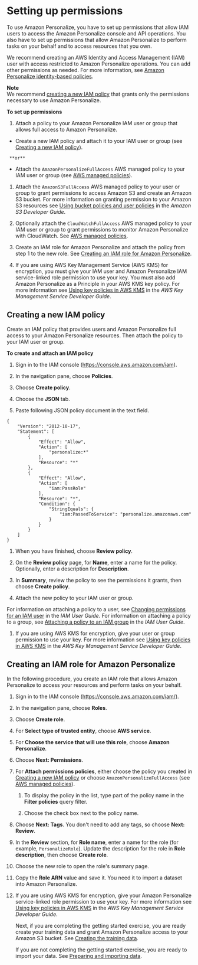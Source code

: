 # Setting up permissions<a name="aws-personalize-set-up-permissions"></a>

 To use Amazon Personalize, you have to set up permissions that allow IAM users to access the Amazon Personalize console and API operations\. You also have to set up permissions that allow Amazon Personalize to perform tasks on your behalf and to access resources that you own\. 

We recommend creating an AWS Identity and Access Management \(IAM\) user with access restricted to Amazon Personalize operations\. You can add other permissions as needed\. For more information, see [Amazon Personalize identity\-based policies](security_iam_service-with-iam.md#security_iam_service-with-iam-id-based-policies)\. 

**Note**  
 We recommend [creating a new IAM policy](#set-up-required-permissions) that grants only the permissions necessary to use Amazon Personalize\. 

**To set up permissions**

1.  Attach a policy to your Amazon Personalize IAM user or group that allows full access to Amazon Personalize\. 
   +  Create a new IAM policy and attach it to your IAM user or group \(see [Creating a new IAM policy](#set-up-required-permissions)\)\. 

     **or**
   + Attach the `AmazonPersonalizeFullAccess` AWS managed policy to your IAM user or group \(see [AWS managed policies](security_iam_id-based-policy-examples.md#using-managed-policies)\)\.

1.  Attach the `AmazonS3FullAccess` AWS managed policy to your user or group to grant permissions to access Amazon S3 and create an Amazon S3 bucket\. For more information on granting permission to your Amazon S3 resources see [Using bucket policies and user policies](https://docs.aws.amazon.com/AmazonS3/latest/dev/using-iam-policies.html) in the *Amazon S3 Developer Guide*\.

1.  Optionally attach the `CloudWatchFullAccess` AWS managed policy to your IAM user or group to grant permissions to monitor Amazon Personalize with CloudWatch\. See [AWS managed policies](security_iam_id-based-policy-examples.md#using-managed-policies)\. 

1.  Create an IAM role for Amazon Personalize and attach the policy from step 1 to the new role\. See [Creating an IAM role for Amazon Personalize](#set-up-create-role-with-permissions)\. 

1. If you are using AWS Key Management Service \(AWS KMS\) for encryption, you must give your IAM user and Amazon Personalize IAM service\-linked role permission to use your key\. You must also add Amazon Personalize as a Principle in your AWS KMS key policy\. For more information see [Using key policies in AWS KMS](https://docs.aws.amazon.com/kms/latest/developerguide/key-policies.html) in the *AWS Key Management Service Developer Guide*\.

## Creating a new IAM policy<a name="set-up-required-permissions"></a>

Create an IAM policy that provides users and Amazon Personalize full access to your Amazon Personalize resources\. Then attach the policy to your IAM user or group\. 

**To create and attach an IAM policy**

1. Sign in to the IAM console \([https://console\.aws\.amazon\.com/iam](https://console.aws.amazon.com/iam)\)\. 

1. In the navigation pane, choose **Policies**\. 

1. Choose **Create policy**\. 

1. Choose the **JSON** tab\. 

1.  Paste following JSON policy document in the text field\.

   ```
   {
       "Version": "2012-10-17",
       "Statement": [
           {
               "Effect": "Allow",
               "Action": [
                   "personalize:*"
               ],
               "Resource": "*"
           },
           {
               "Effect": "Allow",
               "Action": [
                   "iam:PassRole"
               ],
               "Resource": "*",
               "Condition": {
                   "StringEquals": {
                       "iam:PassedToService": "personalize.amazonaws.com"
                   }
               }
           }
       ]
   }
   ```

1. When you have finished, choose **Review policy**\. 

1. On the **Review policy** page, for **Name**, enter a name for the policy\. Optionally, enter a description for **Description**\. 

1. In **Summary**, review the policy to see the permissions it grants, then choose **Create policy**\.

1.  Attach the new policy to your IAM user or group\. 

   For information on attaching a policy to a user, see [Changing permissions for an IAM user](https://docs.aws.amazon.com/IAM/latest/UserGuide/id_users_change-permissions.html) in the *IAM User Guide*\. For information on attaching a policy to a group, see [Attaching a policy to an IAM group](https://docs.aws.amazon.com/IAM/latest/UserGuide/id_groups_manage_attach-policy.html) in the *IAM User Guide*\. 

1. If you are using AWS KMS for encryption, give your user or group permission to use your key\. For more information see [Using key policies in AWS KMS](https://docs.aws.amazon.com/kms/latest/developerguide/key-policies.html) in the *AWS Key Management Service Developer Guide*\. 

## Creating an IAM role for Amazon Personalize<a name="set-up-create-role-with-permissions"></a>

In the following procedure, you create an IAM role that allows Amazon Personalize to access your resources and perform tasks on your behalf\.

1. Sign in to the IAM console \([https://console\.aws\.amazon\.com/iam/](https://console.aws.amazon.com/iam/)\)\.

1. In the navigation pane, choose **Roles**\.

1. Choose **Create role**\.

1. For **Select type of trusted entity**, choose **AWS service**\.

1. For **Choose the service that will use this role**, choose **Amazon Personalize**\. 

1. Choose **Next: Permissions**\.

1. For **Attach permissions policies**, either choose the policy you created in [Creating a new IAM policy](#set-up-required-permissions) or choose `AmazonPersonalizeFullAccess` \(see [AWS managed policies](security_iam_id-based-policy-examples.md#using-managed-policies)\)\.

   1. To display the policy in the list, type part of the policy name in the **Filter policies** query filter\.

   1. Choose the check box next to the policy name\.

1. Choose **Next: Tags**\. You don't need to add any tags, so choose **Next: Review**\.

1. In the **Review** section, for **Role name**, enter a name for the role \(for example, `PersonalizeRole`\)\. Update the description for the role in **Role description**, then choose **Create role**\.

1. Choose the new role to open the role's summary page\.

1. Copy the **Role ARN** value and save it\. You need it to import a dataset into Amazon Personalize\.

1. If you are using AWS KMS for encryption, give your Amazon Personalize service\-linked role permission to use your key\. For more information see [Using key policies in AWS KMS](https://docs.aws.amazon.com/kms/latest/developerguide/key-policies.html) in the *AWS Key Management Service Developer Guide*\. 

   Next, if you are completing the getting started exercise, you are ready create your training data and grant Amazon Personalize access to your Amazon S3 bucket\. See [Creating the training data](gs-prerequisites.md#gs-upload-to-bucket)\. 

   If you are not completing the getting started exercise, you are ready to import your data\. See [Preparing and importing data](data-prep.md)\. 